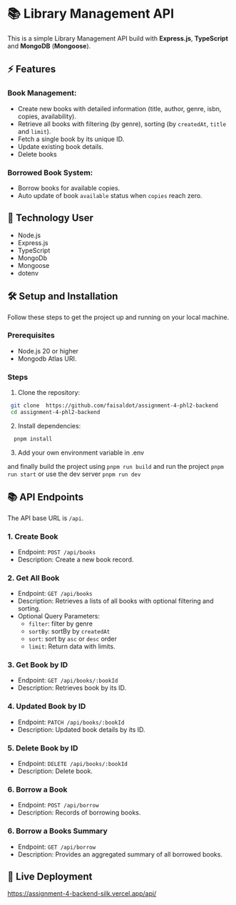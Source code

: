 # 📚 Library Management API

This is a simple Library Management API build with <b>Express.js</b>, <b>TypeScript</b> and <b>MongoDB</b> (<b>Mongoose</b>).

## ⚡ Features

### Book Management:

- Create new books with detailed information (title, author, genre, isbn, copies, availability).
- Retrieve all books with filtering (by genre), sorting (by `createdAt`, `title` and `limit`).
- Fetch a single book by its unique ID.
- Update existing book details.
- Delete books

### Borrowed Book System:

- Borrow books for available copies.
- Auto update of book `available` status when `copies` reach zero.

## 🚀 Technology User

- Node.js
- Express.js
- TypeScript
- MongoDb
- Mongoose
- dotenv

## 🛠️ Setup and Installation

Follow these steps to get the project up and running on your local machine.

### Prerequisites

- Node.js 20 or higher
- Mongodb Atlas URI.

### Steps

1.  Clone the repository:

```bash
 git clone  https://github.com/faisaldot/assignment-4-phl2-backend
 cd assignment-4-phl2-backend
```

2. Install dependencies:

```bash
  pnpm install
```

3. Add your own environment variable in .env

and finally build the project using `pnpm run build` and run the project `pnpm run start` or use the dev server `pnpm run dev`

## 📚 API Endpoints

The API base URL is `/api`.

### 1. Create Book

- Endpoint: `POST /api/books`
- Description: Create a new book record.

### 2. Get All Book

- Endpoint: `GET /api/books`
- Description: Retrieves a lists of all books with optional filtering and sorting.
- Optional Query Parameters:
  - `filter`: filter by genre
  - `sortBy`: sortBy by `createdAt`
  - `sort`: sort by `asc` or `desc` order
  - `limit`: Return data with limits.

### 3. Get Book by ID

- Endpoint: `GET /api/books/:bookId`
- Description: Retrieves book by its ID.

### 4. Updated Book by ID

- Endpoint: `PATCH /api/books/:bookId`
- Description: Updated book details by its ID.

### 5. Delete Book by ID

- Endpoint: `DELETE /api/books/:bookId`
- Description: Delete book.

### 6. Borrow a Book

- Endpoint: `POST /api/borrow`
- Description: Records of borrowing books.

### 6. Borrow a Books Summary

- Endpoint: `GET /api/borrow`
- Description: Provides an aggregated summary of all borrowed books.

## 🔗 Live Deployment

https://assignment-4-backend-silk.vercel.app/api/
